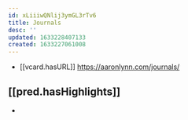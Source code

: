 ```yaml
---
id: xLiiiwQNlij3ymGL3rTv6
title: Journals
desc: ''
updated: 1633228407133
created: 1633227061008
---
```


- [[vcard.hasURL]] https://aaronlynn.com/journals/
  
## [[pred.hasHighlights]]

- 
